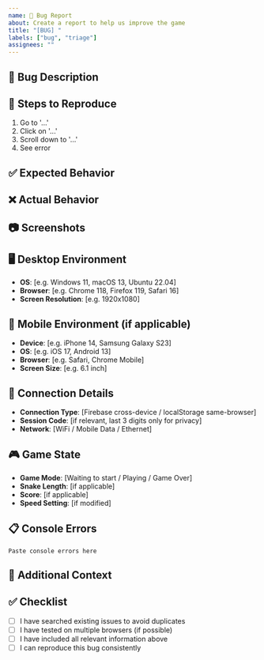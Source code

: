 ```yaml
---
name: 🐛 Bug Report
about: Create a report to help us improve the game
title: "[BUG] "
labels: ["bug", "triage"]
assignees: ""
---
```


## 🐛 Bug Description
<!-- A clear and concise description of what the bug is -->

## 🔄 Steps to Reproduce
1. Go to '...'
2. Click on '...'
3. Scroll down to '...'
4. See error

## ✅ Expected Behavior
<!-- What you expected to happen -->

## ❌ Actual Behavior
<!-- What actually happened -->

## 📷 Screenshots
<!-- If applicable, add screenshots to help explain your problem -->

## 🖥️ Desktop Environment
- **OS**: [e.g. Windows 11, macOS 13, Ubuntu 22.04]
- **Browser**: [e.g. Chrome 118, Firefox 119, Safari 16]
- **Screen Resolution**: [e.g. 1920x1080]

## 📱 Mobile Environment (if applicable)
- **Device**: [e.g. iPhone 14, Samsung Galaxy S23]
- **OS**: [e.g. iOS 17, Android 13]
- **Browser**: [e.g. Safari, Chrome Mobile]
- **Screen Size**: [e.g. 6.1 inch]

## 🔗 Connection Details
- **Connection Type**: [Firebase cross-device / localStorage same-browser]
- **Session Code**: [if relevant, last 3 digits only for privacy]
- **Network**: [WiFi / Mobile Data / Ethernet]

## 🎮 Game State
- **Game Mode**: [Waiting to start / Playing / Game Over]
- **Snake Length**: [if applicable]
- **Score**: [if applicable]
- **Speed Setting**: [if modified]

## 📋 Console Errors
<!-- Open browser developer tools (F12) and paste any error messages -->
```
Paste console errors here
```

## 🔧 Additional Context
<!-- Add any other context about the problem here -->

## ✅ Checklist
- [ ] I have searched existing issues to avoid duplicates
- [ ] I have tested on multiple browsers (if possible)
- [ ] I have included all relevant information above
- [ ] I can reproduce this bug consistently